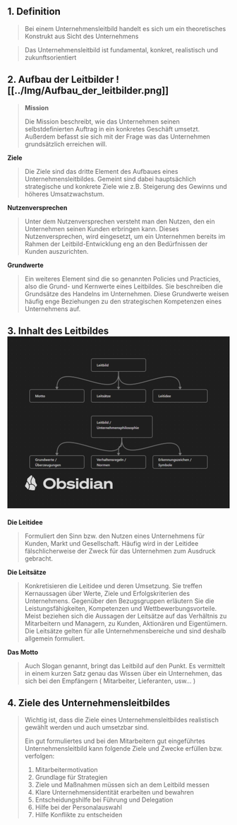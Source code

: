## 1. Definition

> Bei einem Unternehmensleitbild handelt es sich um ein theoretisches Konstrukt aus Sicht des Unternehmens

> Das Unternehmensleitbild ist fundamental, konkret, realistisch und zukunftsorientiert


## 2. Aufbau der Leitbilder ![[../Img/Aufbau_der_leitbilder.png]]
>**Mission**
>
> Die Mission beschreibt, wie das Unternehmen seinen selbstdefinierten Auftrag in ein konkretes Geschäft umsetzt. Außerdem befasst sie sich mit der Frage was das Unternehmen grundsätzlich erreichen will.

**Ziele**
>
>Die Ziele sind das dritte Element des Aufbaues eines Unternehmensleitbildes. Gemeint sind dabei hauptsächlich strategische und konkrete Ziele wie z.B. Steigerung des Gewinns und höheres Umsatzwachstum.

**Nutzenversprechen**
>
>Unter dem Nutzenversprechen versteht man den Nutzen, den ein Unternehmen seinen Kunden erbringen kann. Dieses Nutzenversprechen, wird eingesetzt, um ein Unternehmen bereits im Rahmen der Leitbild-Entwicklung eng an den Bedürfnissen der Kunden auszurichten.

**Grundwerte**
>
>Ein weiteres Element sind die so genannten Policies und Practicies, also die Grund- und Kernwerte eines Leitbildes. Sie beschreiben die Grundsätze des Handelns im Unternehmen. Diese Grundwerte weisen häufig enge Beziehungen zu den strategischen Kompetenzen eines Unternehmens auf.

## 3. Inhalt des Leitbildes ![Inhalt des Leitbildes](../Img/Inhalt_des_Leitbildes.png)

**Die Leitidee**
>
>Formuliert den Sinn bzw. den Nutzen eines Unternehmens für Kunden, Markt und Gesellschaft. Häufig wird in der Leitidee fälschlicherweise der Zweck für das Unternehmen zum Ausdruck gebracht.

**Die Leitsätze**
>
>Konkretisieren die Leitidee und deren Umsetzung. Sie treffen Kernaussagen über Werte, Ziele und Erfolgskriterien des Unternehmens. Gegenüber den Bezugsgruppen erläutern Sie die Leistungsfähigkeiten, Kompetenzen und Wettbewerbungsvorteile. Meist beziehen sich die Aussagen der Leitsätze auf das Verhältnis zu Mitarbeitern und Managern, zu Kunden, Aktionären und Eigentümern. Die Leitsätze gelten für alle Unternehmensbereiche und sind deshalb allgemein formuliert.

**Das Motto**
>
> Auch Slogan genannt, bringt das Leitbild auf den Punkt. Es vermittelt in einem kurzen Satz genau das Wissen über ein Unternehmen, das sich bei den Empfängern ( Mitarbeiter, Lieferanten, usw... ) 

## 4. Ziele des Unternehmensleitbildes
>
>Wichtig ist, dass die Ziele eines Unternehmensleitbildes realistisch gewählt werden und auch umsetzbar sind.
>
>Ein gut formuliertes und bei den Mitarbeitern gut eingeführtes Unternehmensleitbild kann folgende Ziele und Zwecke erfüllen bzw. verfolgen:
>
>	1. Mitarbeitermotivation
>	2. Grundlage für Strategien
>	3. Ziele und Maßnahmen müssen sich an dem Leitbild messen
>	4. Klare Unternehmensidentität erarbeiten und bewahren
>	5. Entscheidungshilfe bei Führung und Delegation
>	6. Hilfe bei der Personalauswahl
>	7. Hilfe Konflikte zu entscheiden